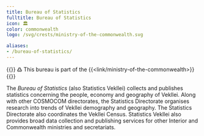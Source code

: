 ```yaml
---
title: Bureau of Statistics
fulltitle: Bureau of Statistics
icon: 🏛️
color: commonwealth
logo: /svg/crests/ministry-of-the-commonwealth.svg

aliases:
- /bureau-of-statistics/
---
```

{{<note>}}
߷ This bureau is part of the {{<link/ministry-of-the-commonwealth>}}
{{</note>}}

The *Bureau of Statistics* (also Statistics Vekllei) collects and publishes statistics concerning the people, economy and geography of Vekllei. Along with other COSMOCOM directorates, the Statistics Directorate organises research into trends of Vekllei demography and geography. The Statistics Directorate also coordinates the Vekllei Census. Statistics Vekllei also provides broad data collection and publishing services for other Interior and Commonwealth ministries and secretariats.
